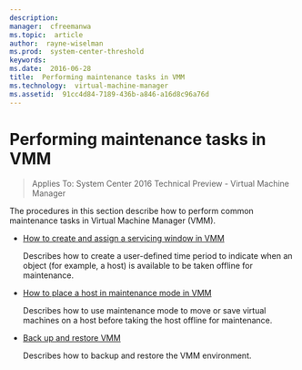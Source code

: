```yaml
---
description:  
manager:  cfreemanwa
ms.topic:  article
author:  rayne-wiselman
ms.prod:  system-center-threshold
keywords:  
ms.date:  2016-06-28
title:  Performing maintenance tasks in VMM
ms.technology:  virtual-machine-manager
ms.assetid:  91cc4d84-7189-436b-a846-a16d8c96a76d
---
```


# Performing maintenance tasks in VMM

>Applies To: System Center 2016 Technical Preview - Virtual Machine Manager

The procedures in this section describe how to perform common maintenance tasks in Virtual Machine Manager (VMM).

-   [How to create and assign a servicing window in VMM](How-to-create-and-assign-a-servicing-window-in-VMM.md)

    Describes how to create a user-defined time period to indicate when an object (for example, a host) is available to be taken offline for maintenance.

-   [How to place a host in maintenance mode in VMM](How-to-place-a-host-in-maintenance-mode-in-VMM.md)

    Describes how to use maintenance mode to move or save virtual machines on a host before taking the host offline for maintenance.

-   [Back up and restore VMM](Back-up-and-restore-VMM.md)

    Describes how to backup and restore the VMM environment.



